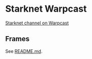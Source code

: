 # Starknet Warpcast

[Starknet channel on Warpcast](https://warpcast.com/~/channel/starknet)

## Frames

See [README.md](frames/README.md).
